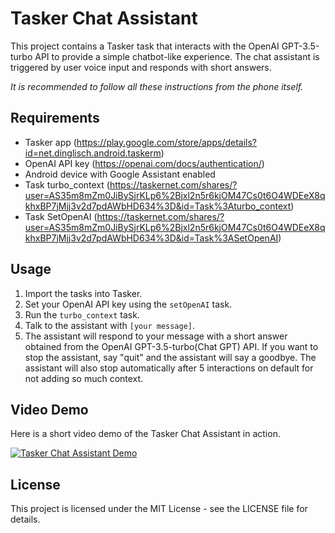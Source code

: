 # Tasker Chat Assistant

This project contains a Tasker task that interacts with the OpenAI GPT-3.5-turbo API to provide a simple chatbot-like experience. The chat assistant is triggered by user voice input and responds with short answers.

*It is recommended to follow all these instructions from the phone itself.*
## Requirements
- Tasker app (https://play.google.com/store/apps/details?id=net.dinglisch.android.taskerm)
- OpenAI API key (https://openai.com/docs/authentication/)
- Android device with Google Assistant enabled
- Task turbo_context (https://taskernet.com/shares/?user=AS35m8mZm0JiBySjrKLp6%2Bjxl2n5r6kjOM47Cs0t6O4WDEeX8qkhxBP7jMjj3v2d7pdAWbHD634%3D&id=Task%3Aturbo_context)
- Task SetOpenAI (https://taskernet.com/shares/?user=AS35m8mZm0JiBySjrKLp6%2Bjxl2n5r6kjOM47Cs0t6O4WDEeX8qkhxBP7jMjj3v2d7pdAWbHD634%3D&id=Task%3ASetOpenAI)

## Usage
1. Import the tasks into Tasker.
2. Set your OpenAI API key using the `setOpenAI` task.
3. Run the `turbo_context` task.
4. Talk to the assistant with `[your message]`.
5. The assistant will respond to your message with a short answer obtained from the OpenAI GPT-3.5-turbo(Chat GPT) API. If you want to stop the assistant, say "quit" and the assistant will say a goodbye. The assistant will also stop automatically after 5 interactions on default for not adding so much context.

## Video Demo
Here is a short video demo of the Tasker Chat Assistant in action.

[![Tasker Chat Assistant Demo](https://img.youtube.com/vi/70R2A1C6zXI/0.jpg)](https://www.youtube.com/watch?v=70R2A1C6zXI)

## License
This project is licensed under the MIT License - see the LICENSE file for details.
